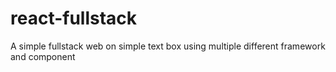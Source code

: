 # react-fullstack
A simple fullstack web on simple text box using multiple different framework and component

